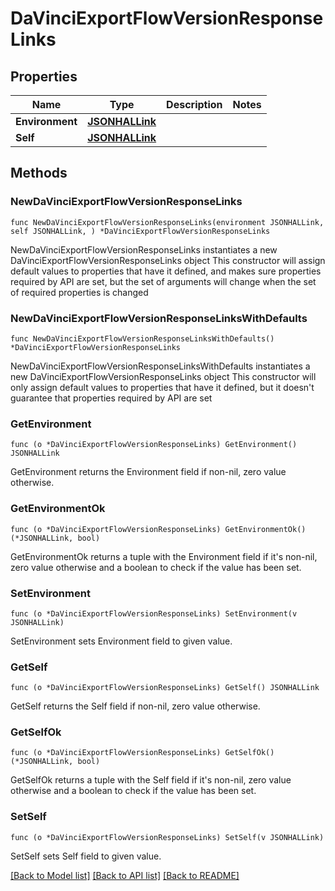 # DaVinciExportFlowVersionResponseLinks

## Properties

Name | Type | Description | Notes
------------ | ------------- | ------------- | -------------
**Environment** | [**JSONHALLink**](JSONHALLink.md) |  | 
**Self** | [**JSONHALLink**](JSONHALLink.md) |  | 

## Methods

### NewDaVinciExportFlowVersionResponseLinks

`func NewDaVinciExportFlowVersionResponseLinks(environment JSONHALLink, self JSONHALLink, ) *DaVinciExportFlowVersionResponseLinks`

NewDaVinciExportFlowVersionResponseLinks instantiates a new DaVinciExportFlowVersionResponseLinks object
This constructor will assign default values to properties that have it defined,
and makes sure properties required by API are set, but the set of arguments
will change when the set of required properties is changed

### NewDaVinciExportFlowVersionResponseLinksWithDefaults

`func NewDaVinciExportFlowVersionResponseLinksWithDefaults() *DaVinciExportFlowVersionResponseLinks`

NewDaVinciExportFlowVersionResponseLinksWithDefaults instantiates a new DaVinciExportFlowVersionResponseLinks object
This constructor will only assign default values to properties that have it defined,
but it doesn't guarantee that properties required by API are set

### GetEnvironment

`func (o *DaVinciExportFlowVersionResponseLinks) GetEnvironment() JSONHALLink`

GetEnvironment returns the Environment field if non-nil, zero value otherwise.

### GetEnvironmentOk

`func (o *DaVinciExportFlowVersionResponseLinks) GetEnvironmentOk() (*JSONHALLink, bool)`

GetEnvironmentOk returns a tuple with the Environment field if it's non-nil, zero value otherwise
and a boolean to check if the value has been set.

### SetEnvironment

`func (o *DaVinciExportFlowVersionResponseLinks) SetEnvironment(v JSONHALLink)`

SetEnvironment sets Environment field to given value.


### GetSelf

`func (o *DaVinciExportFlowVersionResponseLinks) GetSelf() JSONHALLink`

GetSelf returns the Self field if non-nil, zero value otherwise.

### GetSelfOk

`func (o *DaVinciExportFlowVersionResponseLinks) GetSelfOk() (*JSONHALLink, bool)`

GetSelfOk returns a tuple with the Self field if it's non-nil, zero value otherwise
and a boolean to check if the value has been set.

### SetSelf

`func (o *DaVinciExportFlowVersionResponseLinks) SetSelf(v JSONHALLink)`

SetSelf sets Self field to given value.



[[Back to Model list]](../README.md#documentation-for-models) [[Back to API list]](../README.md#documentation-for-api-endpoints) [[Back to README]](../README.md)


